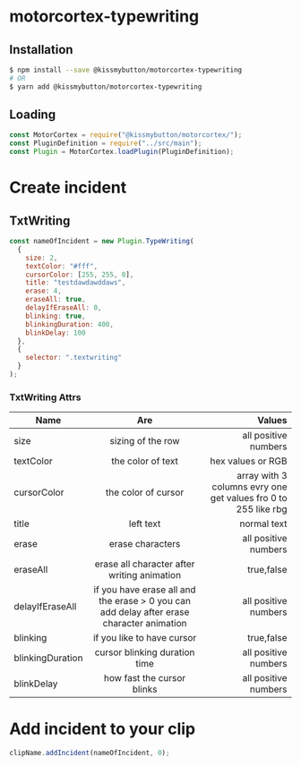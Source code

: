 # motorcortex-typewriting

## Installation

```bash
$ npm install --save @kissmybutton/motorcortex-typewriting
# OR
$ yarn add @kissmybutton/motorcortex-typewriting
```

## Loading

```javascript
const MotorCortex = require("@kissmybutton/motorcortex/");
const PluginDefinition = require("../src/main");
const Plugin = MotorCortex.loadPlugin(PluginDefinition);
```

# Create incident

## TxtWriting

```javascript
const nameOfIncident = new Plugin.TypeWriting(
  {
    size: 2,
    textColor: "#fff",
    cursorColor: [255, 255, 0],
    title: "testdawdawddaws",
    erase: 4,
    eraseAll: true,
    delayIfEraseAll: 0,
    blinking: true,
    blinkingDuration: 400,
    blinkDelay: 100
  },
  {
    selector: ".textwriting"
  }
);
```

### TxtWriting Attrs

| Name        | Are           | Values  |
| ------------- |:-------------:| -----:|
| size    | sizing of the  row  | all positive numbers |
| textColor |  the color of text |  hex values or RGB  |
| cursorColor |  the color of cursor |  array with 3 columns evry one get values fro 0 to 255 like rbg  |
| title |  left text |  normal text  |
| erase |  erase characters    |  all positive numbers  |
| eraseAll | erase all character after writing animation | true,false |
| delayIfEraseAll | if you have erase all and the erase > 0 you can add delay after erase character animation |  all positive numbers  |
| blinking |  if you like to have cursor   |  true,false |
| blinkingDuration |  cursor blinking duration time  |   all positive numbers |
| blinkDelay |  how fast the cursor blinks  |   all positive numbers |




# Add incident to your clip

```javascript
clipName.addIncident(nameOfIncident, 0);

```